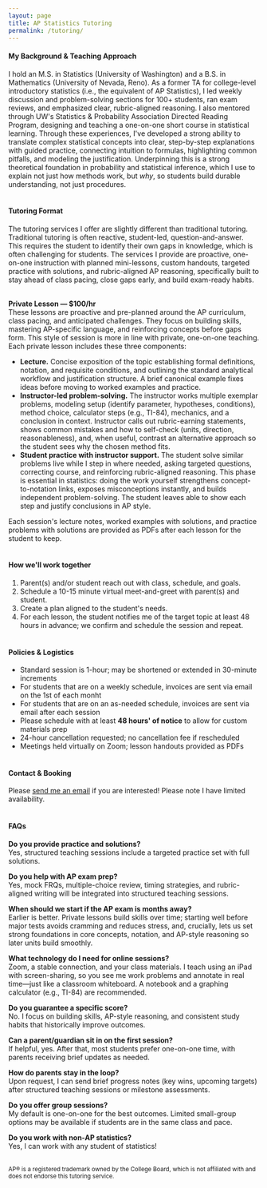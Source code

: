 ```yaml
---
layout: page
title: AP Statistics Tutoring
permalink: /tutoring/
---
```

#### **My Background & Teaching Approach**
I hold an M.S. in Statistics (University of Washington) and a B.S. in Mathematics (University of Nevada, Reno). As a former TA for college-level introductory statistics (i.e., the equivalent of AP Statistics), I led weekly discussion and problem-solving sections for 100+ students, ran exam reviews, and emphasized clear, rubric-aligned reasoning. I also mentored through UW's Statistics & Probability Association Directed Reading Program, designing and teaching a one-on-one short course in statistical learning. Through these experiences, I've developed a strong ability to translate complex statistical concepts into clear, step-by-step explanations with guided practice, connecting intuition to formulas, highlighting common pitfalls, and modeling the justification. Underpinning this is a strong theoretical foundation in probability and statistical inference, which I use to explain not just how methods work, but *why*, so students build durable understanding, not just procedures.
<br><br>

#### **Tutoring Format**
The tutoring services I offer are slightly different than traditional tutoring. Traditional tutoring is often reactive, student-led, question-and-answer. This requires the student to identify their own gaps in knowledge, which is often challenging for students. The services I provide are proactive, one-on-one instruction with planned mini-lessons, custom handouts, targeted practice with solutions, and rubric-aligned AP reasoning, specifically built to stay ahead of class pacing, close gaps early, and build exam-ready habits.
<br><br>

**Private Lesson — $100/hr**<br>
These lessons are proactive and pre-planned around the AP curriculum, class pacing, and anticipated challenges. They focus on building skills, mastering AP-specific language, and reinforcing concepts before gaps form. This style of session is more in line with private, one-on-one teaching. Each private lesson includes these three components:

- **Lecture.** Concise exposition of the topic establishing formal definitions, notation, and requisite conditions, and outlining the standard analytical workflow and justification structure. A brief canonical example fixes ideas before moving to worked examples and practice.<br>
- **Instructor-led problem-solving.** The instructor works multiple exemplar problems, modeling setup (identify parameter, hypotheses, conditions), method choice, calculator steps (e.g., TI-84), mechanics, and a conclusion in context. Instructor calls out rubric-earning statements, shows common mistakes and how to self-check (units, direction, reasonableness), and, when useful, contrast an alternative approach so the student sees why the chosen method fits.<br>
- **Student practice with instructor support.** The student solve similar problems live while I step in where needed, asking targeted questions, correcting course, and reinforcing rubric-aligned reasoning. This phase is essential in statistics: doing the work yourself strengthens concept-to-notation links, exposes misconceptions instantly, and builds independent problem-solving. The student leaves able to show each step and justify conclusions in AP style.

Each session's lecture notes, worked examples with solutions, and practice problems with solutions are provided as PDFs after each lesson for the student to keep.
<br><br>

#### **How we'll work together**

1. Parent(s) and/or student reach out with class, schedule, and goals.  
2. Schedule a 10-15 minute virtual meet-and-greet with parent(s) and student.
3. Create a plan aligned to the student's needs.
4. For each lesson, the student notifies me of the target topic at least 48 hours in advance; we confirm and schedule the session and repeat.
<br><br>

#### **Policies & Logistics**
- Standard session is 1-hour; may be shortened or extended in 30-minute increments 
- For students that are on a weekly schedule, invoices are sent via email on the 1st of each monht
- For students that are on an as-needed schedule, invoices are sent via email after each session
- Please schedule with at least **48 hours' of notice** to allow for custom materials prep   
- 24-hour cancellation requested; no cancellation fee if rescheduled 
- Meetings held virtually on Zoom; lesson handouts provided as PDFs
<br><br>

#### **Contact & Booking**
Please [send me an email](mailto:delnokatherine@gmail.com) if you are interested! Please note I have limited availability.
<br><br>

#### **FAQs**
**Do you provide practice and solutions?**<br>Yes, structured teaching sessions include a targeted practice set with full solutions.

**Do you help with AP exam prep?**<br>Yes, mock FRQs, multiple-choice review, timing strategies, and rubric-aligned writing will be integrated into structured teaching sessions.

**When should we start if the AP exam is months away?**<br>Earlier is better. Private lessons build skills over time; starting well before major tests avoids cramming and reduces stress, and, crucially, lets us set strong foundations in core concepts, notation, and AP-style reasoning so later units build smoothly.

**What technology do I need for online sessions?**<br>Zoom, a stable connection, and your class materials. I teach using an iPad with screen-sharing, so you see me work problems and annotate in real time—just like a classroom whiteboard. A notebook and a graphing calculator (e.g., TI-84) are recommended.

**Do you guarantee a specific score?**<br>No. I focus on building skills, AP-style reasoning, and consistent study habits that historically improve outcomes.

**Can a parent/guardian sit in on the first session?**<br>If helpful, yes. After that, most students prefer one-on-one time, with parents receiving brief updates as needed.

**How do parents stay in the loop?**<br>Upon request, I can send brief progress notes (key wins, upcoming targets) after structured teaching sessions or milestone assessments.

**Do you offer group sessions?**<br>My default is one-on-one for the best outcomes. Limited small-group options may be available if students are in the same class and pace.

**Do you work with non-AP statistics?**<br>Yes, I can work with any student of statistics!
<br><br>

<small>AP® is a registered trademark owned by the College Board, which is not affiliated with and does not endorse this tutoring service.</small>